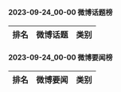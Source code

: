 #### 2023-09-24_00-00  微博话题榜

| 排名 | 微博话题 | 类别 |
| --- | --- | --- |
#### 2023-09-24_00-00  微博要闻榜

| 排名 | 微博要闻 | 类别 |
| --- | --- | --- |
